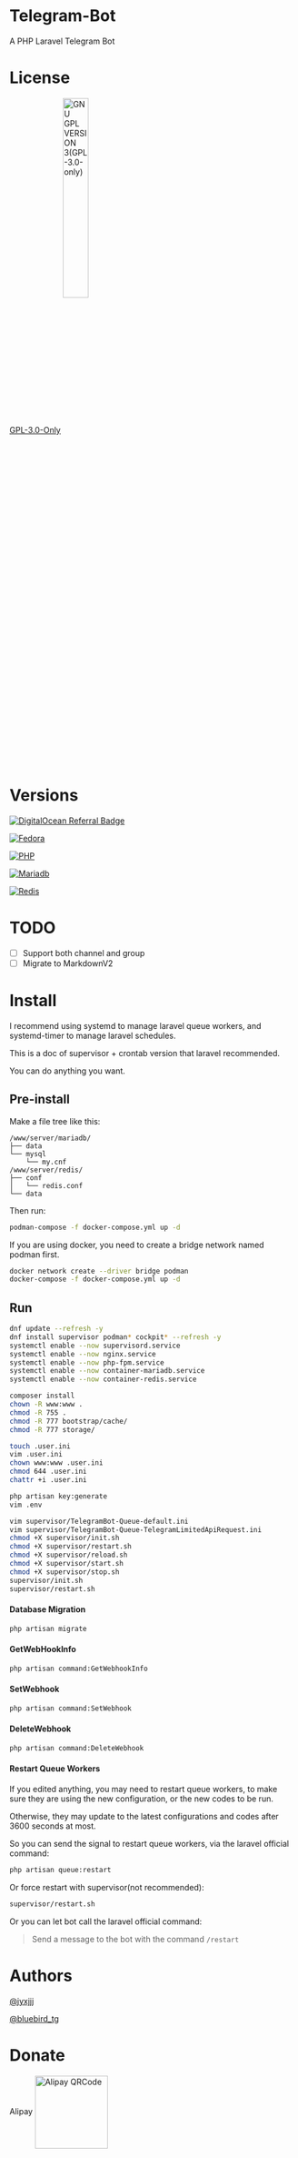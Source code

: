 # Telegram-Bot

A PHP Laravel Telegram Bot

# License

[GPL-3.0-Only](LICENSE) <img src="https://github.com/jyxjjj/jyxjjj/blob/main/resources/images/GPL-3.0-only.svg" alt="GNU GPL VERSION 3(GPL-3.0-only)" width="30%" align="center">

# Versions

[![DigitalOcean Referral Badge](https://web-platforms.sfo2.cdn.digitaloceanspaces.com/WWW/Badge%201.svg)](https://www.digitalocean.com/?refcode=23e8653b361a&utm_campaign=Referral_Invite&utm_medium=Referral_Program&utm_source=badge)

[![Fedora](https://img.shields.io/badge/Fedora-36-blue.svg?style=flat-square)](https://download.fedoraproject.org/pub/fedora/linux/releases/36/Server/x86_64/iso/Fedora-Server-dvd-x86_64-36-1.5.iso)

[![PHP](https://img.shields.io/badge/PHP-^8.1-blue.svg?style=flat-square)](https://www.php.net/downloads.php)

[![Mariadb](https://img.shields.io/badge/MariaDB-^10.8-yellow.svg?style=flat-square)](https://mariadb.org/download/)

[![Redis](https://img.shields.io/badge/Redis-^7.0-red.svg?style=flat-square)](https://redis.io/download)

# TODO

- [ ] Support both channel and group
- [ ] Migrate to MarkdownV2

# Install

I recommend using systemd to manage laravel queue workers,
and systemd-timer to manage laravel schedules.

This is a doc of supervisor + crontab version that laravel recommended.

You can do anything you want.

## Pre-install

Make a file tree like this:

```
/www/server/mariadb/
├── data
└── mysql
    └── my.cnf
/www/server/redis/
├── conf
│   └── redis.conf
└── data
```

Then run:

```bash
podman-compose -f docker-compose.yml up -d
```

If you are using docker, you need to create a bridge network named podman first.

```bash
docker network create --driver bridge podman
docker-compose -f docker-compose.yml up -d
```

## Run

```bash
dnf update --refresh -y
dnf install supervisor podman* cockpit* --refresh -y
systemctl enable --now supervisord.service
systemctl enable --now nginx.service
systemctl enable --now php-fpm.service
systemctl enable --now container-mariadb.service
systemctl enable --now container-redis.service

composer install
chown -R www:www .
chmod -R 755 .
chmod -R 777 bootstrap/cache/
chmod -R 777 storage/

touch .user.ini
vim .user.ini
chown www:www .user.ini
chmod 644 .user.ini
chattr +i .user.ini

php artisan key:generate
vim .env

vim supervisor/TelegramBot-Queue-default.ini
vim supervisor/TelegramBot-Queue-TelegramLimitedApiRequest.ini
chmod +X supervisor/init.sh
chmod +X supervisor/restart.sh
chmod +X supervisor/reload.sh
chmod +X supervisor/start.sh
chmod +X supervisor/stop.sh
supervisor/init.sh
supervisor/restart.sh
```

#### Database Migration

```bash
php artisan migrate
```

#### GetWebHookInfo

```bash
php artisan command:GetWebhookInfo
```

#### SetWebhook

```bash
php artisan command:SetWebhook
```

#### DeleteWebhook

```bash
php artisan command:DeleteWebhook
```

#### Restart Queue Workers

If you edited anything, you may need to restart queue workers,
to make sure they are using the new configuration,
or the new codes to be run.

Otherwise, they may update to the latest configurations and codes after 3600 seconds at most.

So you can send the signal to restart queue workers,
via the laravel official command:

```bash
php artisan queue:restart
```

Or force restart with supervisor(not recommended):

```bash
supervisor/restart.sh
```

Or you can let bot call the laravel official command:

> Send a message to the bot with the command ```/restart```

# Authors

[@jyxjjj](https://t.me/jyxjjj)

[@bluebird_tg](https://t.me/bluebird_tg)

# Donate

Alipay <img src="https://github.com/jyxjjj/jyxjjj/blob/main/resources/images/alipay.png" alt="Alipay QRCode" height="128" width="128" align="center">
